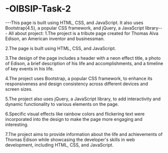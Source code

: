 # -OIBSIP-Task-2
---This page is built using HTML, CSS, and JavaScript. It also uses Bootstrap(4.5), a popular CSS framework, and jQuery, a JavaScript library---
All about project:
1.The project is a tribute page created for Thomas Alva Edison, an American inventor and businessman.

2.The page is built using HTML, CSS, and JavaScript.

3.The design of the page includes a header with a neon effect title, a photo of Edison, a brief description of his life and accomplishments, and a timeline of key events in his life.

4.The project uses Bootstrap, a popular CSS framework, to enhance its responsiveness and design consistency across different devices and screen sizes.

5.The project also uses jQuery, a JavaScript library, to add interactivity and dynamic functionality to various elements on the page.

6.Specific visual effects like rainbow colors and flickering text were incorporated into the design to make the page more engaging and interesting.

7.The project aims to provide information about the life and achievements of Thomas Edison while showcasing the developer's skills in web development, including HTML, CSS, and JavaScript.

